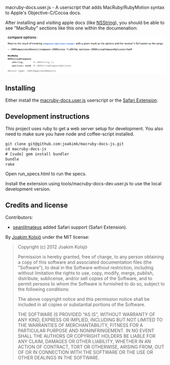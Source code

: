 macruby-docs.user.js - A userscript that adds MacRuby/RubyMotion syntax to Apple's Objective-C/Cocoa docs.

After installing and visiting apple docs (like [NSString](https://developer.apple.com/library/mac/#documentation/Cocoa/Reference/Foundation/Classes/NSString_Class/Reference/NSString.html)), you should be able to see "MacRuby" sections like this one within the documenation:

![Example](https://github.com/joakimk/macruby-docs-js/raw/master/example.png)

## Installing

Either install the [macruby-docs.user.js](https://github.com/joakimk/macruby-docs-js/raw/master/macruby-docs.user.js) userscript or the [Safari Extension](https://github.com/downloads/joakimk/macruby-docs-js/macruby.safariextz).

## Development instructions

This project uses ruby to get a web server setup for development. You also need to make sure you have node and coffee-script installed.

    git clone git@github.com:joakimk/macruby-docs-js.git
    cd macruby-docs-js
    # [sudo] gem install bundler
    bundle
    rake

Open run_specs.html to run the specs.

Install the extension using tools/macruby-docs-dev.user.js to use the local development version.

## Credits and license

Contributors:
- [seanlilmateus](https://github.com/seanlilmateus) added Safari support (Safari Extension).

By [Joakim Kolsjö](https://github.com/joakimk) under the MIT license:

>  Copyright (c) 2012 Joakim Kolsjö
>
>  Permission is hereby granted, free of charge, to any person obtaining a copy
>  of this software and associated documentation files (the "Software"), to deal
>  in the Software without restriction, including without limitation the rights
>  to use, copy, modify, merge, publish, distribute, sublicense, and/or sell
>  copies of the Software, and to permit persons to whom the Software is
>  furnished to do so, subject to the following conditions:
>
>  The above copyright notice and this permission notice shall be included in
>  all copies or substantial portions of the Software.
>
>  THE SOFTWARE IS PROVIDED "AS IS", WITHOUT WARRANTY OF ANY KIND, EXPRESS OR
>  IMPLIED, INCLUDING BUT NOT LIMITED TO THE WARRANTIES OF MERCHANTABILITY,
>  FITNESS FOR A PARTICULAR PURPOSE AND NONINFRINGEMENT. IN NO EVENT SHALL THE
>  AUTHORS OR COPYRIGHT HOLDERS BE LIABLE FOR ANY CLAIM, DAMAGES OR OTHER
>  LIABILITY, WHETHER IN AN ACTION OF CONTRACT, TORT OR OTHERWISE, ARISING FROM,
>  OUT OF OR IN CONNECTION WITH THE SOFTWARE OR THE USE OR OTHER DEALINGS IN
>  THE SOFTWARE.

